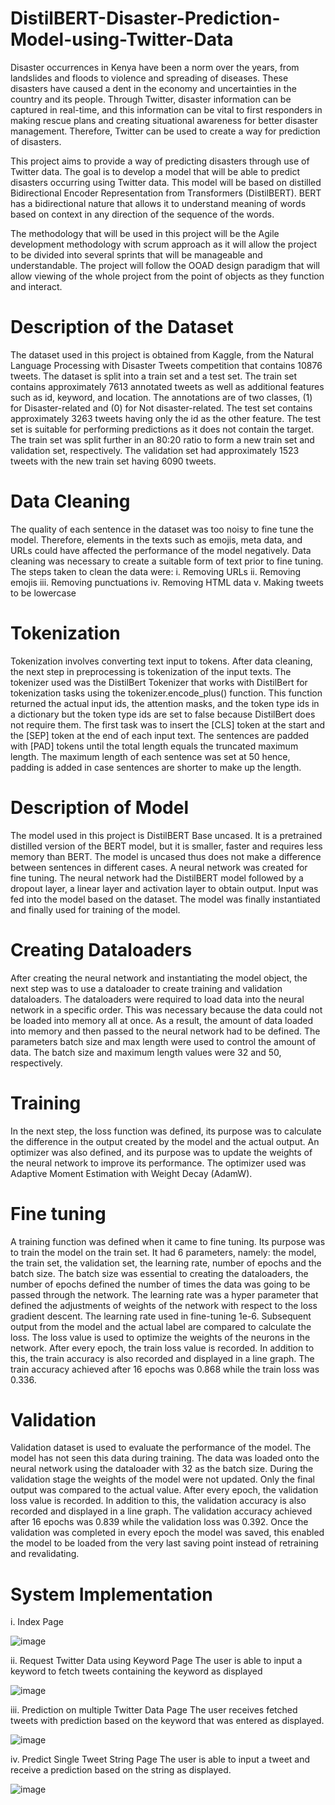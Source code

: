 # DistilBERT-Disaster-Prediction-Model-using-Twitter-Data

Disaster occurrences in Kenya have been a norm over the years, from landslides and floods to
violence and spreading of diseases. These disasters have caused a dent in the economy and
uncertainties in the country and its people. Through Twitter, disaster information can be
captured in real-time, and this information can be vital to first responders in making rescue
plans and creating situational awareness for better disaster management. Therefore, Twitter can
be used to create a way for prediction of disasters.

This project aims to provide a way of predicting disasters through use of Twitter data. The goal
is to develop a model that will be able to predict disasters occurring using Twitter data. This
model will be based on distilled Bidirectional Encoder Representation from Transformers (DistilBERT).
BERT has a bidirectional nature that allows it to understand meaning of words based on context
in any direction of the sequence of the words.

The methodology that will be used in this project will be the Agile development methodology
with scrum approach as it will allow the project to be divided into several sprints that will be
manageable and understandable. The project will follow the OOAD design paradigm that will
allow viewing of the whole project from the point of objects as they function and interact.

# Description of the Dataset
The dataset used in this project is obtained from Kaggle, from the Natural Language Processing with Disaster Tweets competition that contains 10876 tweets. The dataset is split into a train set and a test set.
The train set contains approximately 7613 annotated tweets as well as additional features such as id, keyword, and location. The annotations are of two classes, (1) for Disaster-related and (0) for Not disaster-related.
The test set contains approximately 3263 tweets having only the id as the other feature. The test set is suitable for performing predictions as it does not contain the target. 
The train set was split further in an 80:20 ratio to form a new train set and validation set, respectively. The validation set had approximately 1523 tweets with the new train set having 6090 tweets.

# Data Cleaning
The quality of each sentence in the dataset was too noisy to fine tune the model. Therefore, elements in the texts such as emojis, meta data, and URLs could have affected the performance of the model negatively. Data cleaning was necessary to create a suitable form of text prior to fine tuning. The steps taken to clean the data were:
i.	Removing URLs
ii.	Removing emojis
iii.	Removing punctuations
iv.	Removing HTML data
v.	Making tweets to be lowercase

# Tokenization
Tokenization involves converting text input to tokens. After data cleaning, the next step in preprocessing is tokenization of the input texts. The tokenizer used was the DistilBert Tokenizer that works with DistilBert for tokenization tasks using the tokenizer.encode_plus() function. This function returned the actual input ids, the attention masks, and the token type ids in a dictionary but the token type ids are set to false because DistilBert does not require them.
The first task was to insert the [CLS] token at the start and the [SEP] token at the end of each input text. The sentences are padded with [PAD] tokens until the total length equals the truncated maximum length. The maximum length of each sentence was set at 50 hence, padding is added in case sentences are shorter to make up the length.

# Description of Model
The model used in this project is DistilBERT Base uncased. It is a pretrained distilled version of the BERT model, but it is smaller, faster and requires less memory than BERT. The model is uncased thus does not make a difference between sentences in different cases. 
A neural network was created for fine tuning. The neural network had the DistilBERT model followed by a dropout layer, a linear layer and activation layer to obtain output. Input was fed into the model based on the dataset. The model was finally instantiated and finally used for training of the model.

# Creating Dataloaders
After creating the neural network and instantiating the model object, the next step was to use a dataloader to create training and validation dataloaders. The dataloaders were required to load data into the neural network in a specific order. This was necessary because the data could not be loaded into memory all at once. As a result, the amount of data loaded into memory and then passed to the neural network had to be defined. The parameters batch size and max length were used to control the amount of data. The batch size and maximum length values were 32 and 50, respectively.

# Training
In the next step, the loss function was defined, its purpose was to calculate the difference in the output created by the model and the actual output. An optimizer was also defined, and its purpose was to update the weights of the neural network to improve its performance. The optimizer used was Adaptive Moment Estimation with Weight Decay (AdamW).

# Fine tuning
A training function was defined when it came to fine tuning. Its purpose was to train the model on the train set. It had 6 parameters, namely: the model, the train set, the validation set, the learning rate, number of epochs and the batch size.
The batch size was essential to creating the dataloaders, the number of epochs defined the number of times the data was going to be passed through the network. The learning rate was a hyper parameter that defined the adjustments of weights of the network with respect to the loss gradient descent. The learning rate used in fine-tuning 1e-6.
Subsequent output from the model and the actual label are compared to calculate the loss. The loss value is used to optimize the weights of the neurons in the network.
After every epoch, the train loss value is recorded. In addition to this, the train accuracy is also recorded and displayed in a line graph. The train accuracy achieved after 16 epochs was 0.868 while the train loss was 0.336.
# Validation
Validation dataset is used to evaluate the performance of the model. The model has not seen this data during training. The data was loaded onto the neural network using the dataloader with 32 as the batch size. During the validation stage the weights of the model were not updated. Only the final output was compared to the actual value.
After every epoch, the validation loss value is recorded. In addition to this, the validation accuracy is also recorded and displayed in a line graph. The validation accuracy achieved after 16 epochs was 0.839 while the validation loss was 0.392.
Once the validation was completed in every epoch the model was saved, this enabled the model to be loaded from the very last saving point instead of retraining and revalidating.


# System Implementation

i.  Index Page

![image](https://user-images.githubusercontent.com/77288876/209867304-5e0e3062-9bfc-4189-8a2b-dff4d050de3f.png)


ii.	Request Twitter Data using Keyword Page 
The user is able to input a keyword to fetch tweets containing the keyword as displayed

![image](https://user-images.githubusercontent.com/77288876/209866731-9ee6b56f-bb81-46ac-8a6a-07c081d6c2c5.png)

iii.	Prediction on multiple Twitter Data Page
The user receives fetched tweets with prediction based on the keyword that was entered as displayed.

![image](https://user-images.githubusercontent.com/77288876/209866757-444c114b-1fe3-44a0-a4d9-7a6c6a206706.png)

iv.	Predict Single Tweet String Page
The user is able to input a tweet and receive a prediction based on the string as displayed.

![image](https://user-images.githubusercontent.com/77288876/209866791-adea71da-c221-416f-8bef-324d1955140f.png)



